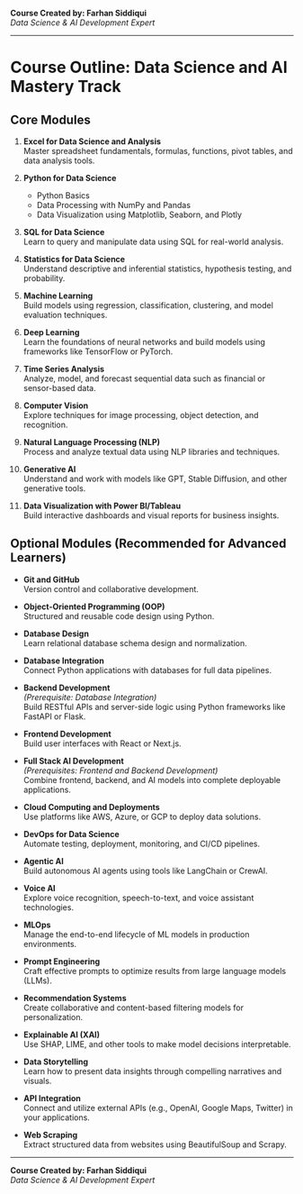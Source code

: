 **Course Created by: Farhan Siddiqui**  
*Data Science & AI Development Expert*


---

# Course Outline: Data Science and AI Mastery Track

## Core Modules

1. **Excel for Data Science and Analysis**  
   Master spreadsheet fundamentals, formulas, functions, pivot tables, and data analysis tools.

2. **Python for Data Science**  
   - Python Basics  
   - Data Processing with NumPy and Pandas  
   - Data Visualization using Matplotlib, Seaborn, and Plotly  

3. **SQL for Data Science**  
   Learn to query and manipulate data using SQL for real-world analysis.

4. **Statistics for Data Science**  
   Understand descriptive and inferential statistics, hypothesis testing, and probability.

5. **Machine Learning**  
   Build models using regression, classification, clustering, and model evaluation techniques.

6. **Deep Learning**  
   Learn the foundations of neural networks and build models using frameworks like TensorFlow or PyTorch.

7. **Time Series Analysis**  
   Analyze, model, and forecast sequential data such as financial or sensor-based data.

8. **Computer Vision**  
   Explore techniques for image processing, object detection, and recognition.

9. **Natural Language Processing (NLP)**  
   Process and analyze textual data using NLP libraries and techniques.

10. **Generative AI**  
    Understand and work with models like GPT, Stable Diffusion, and other generative tools.

11. **Data Visualization with Power BI/Tableau**  
    Build interactive dashboards and visual reports for business insights.

## Optional Modules (Recommended for Advanced Learners)

- **Git and GitHub**  
  Version control and collaborative development.

- **Object-Oriented Programming (OOP)**  
  Structured and reusable code design using Python.

- **Database Design**  
  Learn relational database schema design and normalization.

- **Database Integration**  
  Connect Python applications with databases for full data pipelines.

- **Backend Development**  
  *(Prerequisite: Database Integration)*  
  Build RESTful APIs and server-side logic using Python frameworks like FastAPI or Flask.

- **Frontend Development**  
  Build user interfaces with React or Next.js.

- **Full Stack AI Development**  
  *(Prerequisites: Frontend and Backend Development)*  
  Combine frontend, backend, and AI models into complete deployable applications.

- **Cloud Computing and Deployments**  
  Use platforms like AWS, Azure, or GCP to deploy data solutions.

- **DevOps for Data Science**  
  Automate testing, deployment, monitoring, and CI/CD pipelines.

- **Agentic AI**  
  Build autonomous AI agents using tools like LangChain or CrewAI.

- **Voice AI**  
  Explore voice recognition, speech-to-text, and voice assistant technologies.

- **MLOps**  
  Manage the end-to-end lifecycle of ML models in production environments.

- **Prompt Engineering**  
  Craft effective prompts to optimize results from large language models (LLMs).

- **Recommendation Systems**  
  Create collaborative and content-based filtering models for personalization.

- **Explainable AI (XAI)**  
  Use SHAP, LIME, and other tools to make model decisions interpretable.

- **Data Storytelling**  
  Learn how to present data insights through compelling narratives and visuals.

- **API Integration**  
  Connect and utilize external APIs (e.g., OpenAI, Google Maps, Twitter) in your applications.

- **Web Scraping**  
  Extract structured data from websites using BeautifulSoup and Scrapy.

---

**Course Created by: Farhan Siddiqui**  
*Data Science & AI Development Expert*